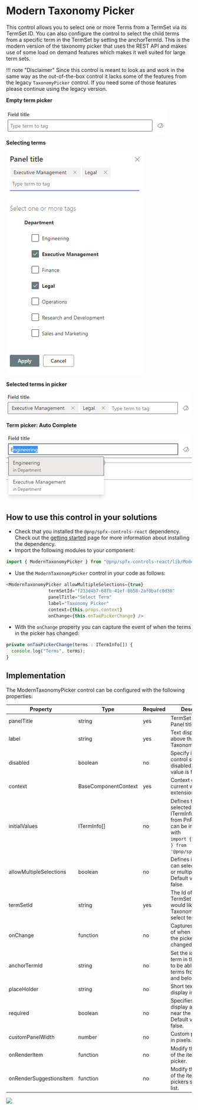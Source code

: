 # Modern Taxonomy Picker

This control allows you to select one or more Terms from a TermSet via its TermSet ID. You can also configure the control to select the child terms from a specific term in the TermSet by setting the anchorTermId. This is the modern version of the taxonomy picker that uses the REST API and makes use of some load on demand features which makes it well suited for large term sets.

!!! note "Disclaimer" 
    Since this control is meant to look as and work in the same way as the out-of-the-box control it lacks some of the features from the legacy ```TaxonomyPicker``` control. If you need some of those features please continue using the legacy version.

**Empty term picker**

![Empty term picker](../assets/modernTaxonomyPicker-empty.png)

**Selecting terms**

![Selecting terms](../assets/modernTaxonomyPicker-tree-selection.png)

**Selected terms in picker** 

![Selected terms in the input](../assets/modernTaxonomyPicker-selected-terms.png)

**Term picker: Auto Complete**

![Selected terms in the input](../assets/modernTaxonomyPicker-input-autocomplete.png)


## How to use this control in your solutions

- Check that you installed the `@pnp/spfx-controls-react` dependency. Check out the [getting started](../../#getting-started) page for more information about installing the dependency.
- Import the following modules to your component:

```TypeScript
import { ModernTaxonomyPicker } from "@pnp/spfx-controls-react/lib/ModernTaxonomyPicker";
```

- Use the `ModernTaxonomyPicker` control in your code as follows:

```TypeScript
<ModernTaxonomyPicker allowMultipleSelections={true}
                termSetId="f233d4b7-68fb-41ef-8b58-2af0bafc0d38"
                panelTitle="Select Term"
                label="Taxonomy Picker"
                context={this.props.context}
                onChange={this.onTaxPickerChange} />
```

- With the `onChange` property you can capture the event of when the terms in the picker has changed:

```typescript
private onTaxPickerChange(terms : ITermInfo[]) {
  console.log("Terms", terms);
}
```

## Implementation

The ModernTaxonomyPicker control can be configured with the following properties:

| Property | Type | Required | Description |
| ---- | ---- | ---- | ---- |
| panelTitle | string | yes | TermSet Picker Panel title. |
| label | string | yes | Text displayed above the Taxonomy Picker. |
| disabled | boolean | no | Specify if the control should be disabled. Default value is false. |
| context | BaseComponentContext | yes | Context of the current web part or extension. |
| initialValues | ITermInfo[] | no | Defines the terms selected by default. ITermInfo comes from PnP/PnPjs and can be imported with <br/>```import { ITermInfo } from '@pnp/sp/taxonomy';``` |
| allowMultipleSelections | boolean | no | Defines if the user can select only one or multiple terms. Default value is false. |
| termSetId | string | yes | The Id of the TermSet that you would like the Taxonomy Picker to select terms from. |
| onChange | function | no |  Captures the event of when the terms in the picker has changed. |
| anchorTermId | string | no | Set the id of a child term in the TermSet to be able to select terms from that level and below. |
| placeHolder | string | no | Short text hint to display in picker. |
| required | boolean | no | Specifies if to display an asterisk near the label. Default value is false. |
| customPanelWidth | number | no | Custom panel width in pixels. |
| onRenderItem | function | no | Modify the display of the items in the picker. |
| onRenderSuggestionsItem | function | no | Modify the display of the items in the pickers suggestions list. |

![](https://telemetry.sharepointpnp.com/sp-dev-fx-controls-react/wiki/controls/TaxonomyPicker)
